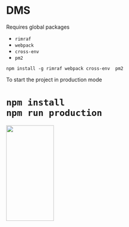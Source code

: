 # DMS
Requires global packages

* `rimraf`
* `webpack`
* `cross-env`
* `pm2`

```npm install -g rimraf webpack cross-env  pm2```


To start the project in production mode

```npm install```  
```npm run production```  
=======



<section>
  <img src = "http://lh3.googleusercontent.com/tsrI90OJzjdmaJZ1A3X5oBxu1KVC500RmqIzvKTc6gIywrE8CMtKvRYk1h6od3A3W8r39WuNcR3-2xs=w1280-h703" style="width:128px;height:256px;" />
</section>
